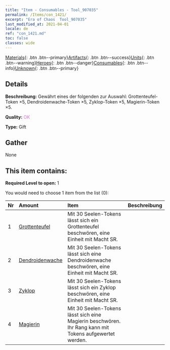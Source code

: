 ```yaml
---
title: "Item - Consumables - Tool_907035"
permalink: /Items/con_1421/
excerpt: "Era of Chaos  Tool_907035"
last_modified_at: 2021-04-01
locale: de
ref: "con_1421.md"
toc: false
classes: wide
---
```

 [Materials](/de/Items/){: .btn .btn--primary}[Artifacts](/de/Items/Artifacts/){: .btn .btn--success}[Units](/de/Items/Units/){: .btn .btn--warning}[Heroes](/de/Items/Heroes/){: .btn .btn--danger}[Consumables](/de/Items/Consumables/){: .btn .btn--info}[Unknown](/de/Items/Unknown/){: .btn .btn--primary}

## Details
 **Beschreibung:** Gewährt eines der folgenden zur Auswahl: Grottenteufel-Token ×5, Dendroidenwache-Token ×5, Zyklop-Token ×5, Magierin-Token ×5.

 **Quality:** <span style="color: #DA70D6">OK</span>

 **Type:** Gift

## Gather

  None

## This item contains:

 **Required Level to open:** 1

 You would need to choose 1 item from the list (0):

  | Nr | Amount |     Item    | Beschreibung |
  |:---|:-------|:------------|:-----------:|
  | 1 | [Grottenteufel](/de/Items/unt_230/) | Mit 30 Seelen-Tokens lässt sich ein Grottenteufel beschwören, eine Einheit mit Macht SR. | 
  | 2 | [Dendroidenwache](/de/Items/unt_203/) | Mit 30 Seelen-Tokens lässt sich eine Dendroidenwache beschwören, eine Einheit mit Macht SR. | 
  | 3 | [Zyklop](/de/Items/unt_222/) | Mit 30 Seelen-Tokens lässt sich ein Zyklop beschwören, eine Einheit mit Macht SR. | 
  | 4 | [Magierin](/de/Items/unt_238/) | Mit 30 Seelen-Tokens lässt sich eine Magierin beschwören. Ihr Rang kann mit Tokens aufgewertet werden. | 
